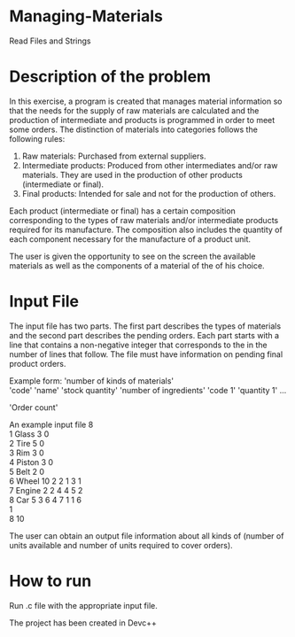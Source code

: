 # Managing-Materials
 Read Files and Strings


# Description of the problem
In this exercise, a program is created that manages material information so that the needs for the supply of raw materials are calculated and the production of intermediate and
products is programmed in order to meet some orders. The distinction of materials into categories follows the following rules:

1) Raw materials: Purchased from external suppliers. <br />
2) Intermediate products: Produced from other intermediates and/or raw materials. They are used in the production of other products (intermediate or final). <br />
3) Final products: Intended for sale and not for the production of others.<br />

Each product (intermediate or final) has a certain composition corresponding to the types of raw materials and/or
intermediate products required for its manufacture. The composition also includes the
quantity of each component necessary for the manufacture of a product unit.

The user is given the opportunity to see on the screen the available materials as well as the components of a material of the of his choice.

# Input File
The input file has two parts. The first part describes the types of materials and the second part describes the
pending orders. Each part starts with a line that contains a non-negative integer that corresponds to the
in the number of lines that follow. The file
must have information on pending final product orders.

Example form:
'number of kinds of materials' <br />
'code' 'name' 'stock quantity' 'number of ingredients' 'code 1' 'quantity 1' ... <br />

'Order count' <br />


An example input file
8 <br />
1 Glass 3 0 <br />
2 Tire 5 0 <br />
3 Rim 3 0 <br />
4 Piston 3 0 <br />
5 Belt 2 0 <br />
6 Wheel 10 2 2 1 3 1 <br />
7 Engine 2 2 4 4 5 2 <br />
8 Car 5 3 6 4 7 1 1 6 <br />
1 <br />
8 10 <br />

The user can obtain an output file information about all kinds of
(number of units available and number of units required to cover orders).


# How to run
Run .c file with the appropriate input file. 

The project has been created in Devc++